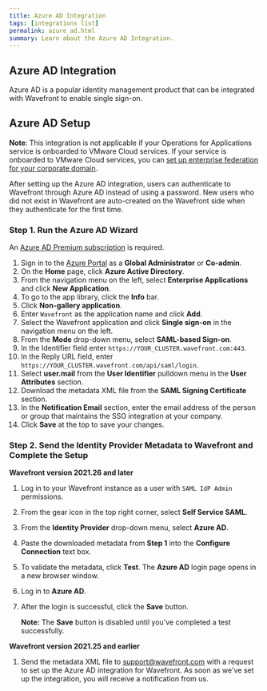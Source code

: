 ```yaml
---
title: Azure AD Integration
tags: [integrations list]
permalink: azure_ad.html
summary: Learn about the Azure AD Integration.
---
```

## Azure AD Integration

Azure AD is a popular identity management product that can be integrated with Wavefront to enable single sign-on.
## Azure AD Setup

**Note**: This integration is not applicable if your Operations for Applications service is onboarded to VMware Cloud services. If your service is onboarded to VMware Cloud services, you can [set up enterprise federation for your corporate domain](https://docs.vmware.com/en/VMware-Cloud-services/services/setting-up-enterprise-federation-cloud-services/GUID-76FAECB3-CFAA-461E-B9C9-2A49C39CD17F.html).

After setting up the Azure AD  integration, users can authenticate to Wavefront through Azure AD instead of using a password.  New users who did not exist in Wavefront are auto-created on the Wavefront side when they authenticate for the first time.


### Step 1. Run the Azure AD Wizard

An [Azure AD Premium subscription](https://www.microsoft.com/en-us/cloud-platform/azure-active-directory) is required.

1. Sign in to the [Azure Portal](https://portal.azure.com) as a **Global Administrator** or **Co-admin**.
1. On the **Home** page, click **Azure Active Directory**.
1. From the navigation menu on the left, select **Enterprise Applications** and click **New Application**.
1. To go to the app library, click the **Info** bar.
1. Click **Non-gallery application**.
1. Enter `Wavefront` as the application name and click **Add**.
1. Select the Wavefront application and click **Single sign-on** in the navigation menu on the left.
1. From the **Mode** drop-down menu, select **SAML-based Sign-on**.
1. In the Identifier field enter `https://YOUR_CLUSTER.wavefront.com:443`. 
1. In the Reply URL field, enter `https://YOUR_CLUSTER.wavefront.com/api/saml/login`.
1. Select **user.mail** from the **User Identifier** pulldown menu in the **User Attributes** section.
1. Download the metadata XML file from the **SAML Signing Certificate** section.
1. In the **Notification Email** section, enter the email address of the person or group that maintains the SSO integration at your company.
1. Click **Save** at the top to save your changes.


### Step 2. Send the Identity Provider Metadata to Wavefront and Complete the Setup

**Wavefront version 2021.26 and later**

1. Log in to your Wavefront instance as a user with `SAML IdP Admin` permissions.
1. From the gear icon in the top right corner, select **Self Service SAML**.
1. From the **Identity Provider** drop-down menu, select **Azure AD**.
1. Paste the downloaded metadata from **Step 1** into the **Configure Connection** text box.
1. To validate the metadata, click **Test**. The **Azure AD** login page opens in a new browser window.
1. Log in to **Azure AD**.
1. After the login is successful, click the **Save** button.

   **Note:** The **Save** button is disabled until you've completed a test successfully.

**Wavefront version 2021.25 and earlier**

1. Send the metadata XML file to [support@wavefront.com](mailto:support@wavefront.com) with a request to set up the Azure AD integration for Wavefront. As soon as we've set up the integration, you will receive a notification from us.




